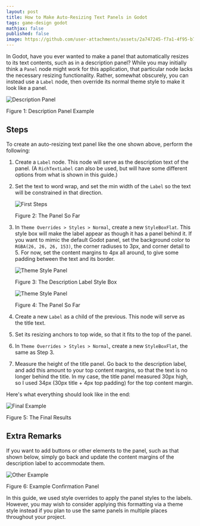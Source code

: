 ```yaml
---
layout: post
title: How to Make Auto-Resizing Text Panels in Godot
tags: game-design godot
mathjax: false
published: false
image: https://github.com/user-attachments/assets/2a747245-f7a1-4f95-b741-d7be108125bc
---
```


In Godot, have you ever wanted to make a panel that automatically resizes to its text contents, such as in a description panel? While you may initially think a `Panel` node might work for this application, that particular node lacks the necessary resizing functionality. Rather, somewhat obscurely, you can instead use a `Label` node, then override its normal theme style to make it look like a panel. 

<!--excerpt-->

![Description Panel](https://github.com/user-attachments/assets/2a747245-f7a1-4f95-b741-d7be108125bc)

<span class='figure-title'>Figure 1: Description Panel Example</span>

## Steps

To create an auto-resizing text panel like the one shown above, perform the following:

1. Create a `Label` node. This node will serve as the description text of the panel. (A `RichTextLabel` can also be used, but will have some different options from what is shown in this guide.)
2. Set the text to word wrap, and set the min width of the `Label` so the text will be constrained in that direction.
   
    ![First Steps](https://github.com/user-attachments/assets/6cc3c3c2-cb91-4515-aca4-5737ede0cad2)

    <span class='figure-title'>Figure 2: The Panel So Far</span>

4. In `Theme Overrides > Styles > Normal`, create a new `StyleBoxFlat`. This style box will make the label appear as though it has a panel behind it. If you want to mimic the default Godot panel, set the background color to `RGBA(26, 26, 26, 153)`, the corner radiuses to 3px, and corner detail to 5. For now, set the content margins to 4px all around, to give some padding between the text and its border.

    ![Theme Style Panel](https://github.com/user-attachments/assets/b3e81481-e48c-4350-92d3-03c09a8390e6)

    <span class='figure-title'>Figure 3: The Description Label Style Box</span>
    
    ![Theme Style Panel](https://github.com/user-attachments/assets/56558ab3-4ae5-4930-a1c4-2c306d741d4b)

    <span class='figure-title'>Figure 4: The Panel So Far</span>

6. Create a new `Label` as a child of the previous. This node will serve as the title text.
7. Set its resizing anchors to top wide, so that it fits to the top of the panel.
8. In `Theme Overrides > Styles > Normal`, create a new `StyleBoxFlat`, the same as Step 3.
9. Measure the height of the title panel. Go back to the description label, and add this amount to your top content margins, so that the text is no longer behind the title. In my case, the title panel measured 30px high, so I used 34px (30px title + 4px top padding) for the top content margin.

Here's what everything should look like in the end:

![Final Example](https://github.com/user-attachments/assets/f52b54d6-ed1d-452c-b7c0-966a475d3ab1)

<span class='figure-title'>Figure 5: The Final Results</span>

## Extra Remarks

If you want to add buttons or other elements to the panel, such as that shown below, simply go back and update the content margins of the description label to accommodate them.

![Other Example](https://github.com/user-attachments/assets/2c613ea7-bfa5-4608-beb5-d9daae9c28fd)

<span class='figure-title'>Figure 6: Example Confirmation Panel</span>

In this guide, we used style overrides to apply the panel styles to the labels. However, you may wish to consider applying this formatting via a theme style instead if you plan to use the same panels in multiple places throughout your project.
